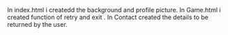 In index.html i createdd the background and profile picture.
In Game.html i created function of retry and exit .
In Contact  created the details to be returned by the user.
